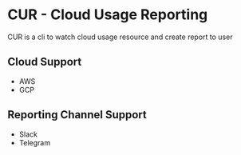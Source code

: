 # CUR - Cloud Usage Reporting

CUR is a cli to watch cloud usage resource and create report to user

## Cloud Support

- AWS
- GCP

## Reporting Channel Support

- Slack
- Telegram
